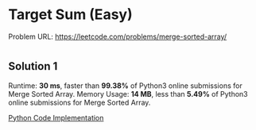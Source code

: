 # Target Sum (Easy)

Problem URL: https://leetcode.com/problems/merge-sorted-array/ 

#

## Solution 1

Runtime: **30 ms**, faster than **99.38%** of Python3 online submissions for Merge Sorted Array.
Memory Usage: **14 MB**, less than **5.49%** of Python3 online submissions for Merge Sorted Array.

[Python Code Implementation](merge_sorted_array.py)

